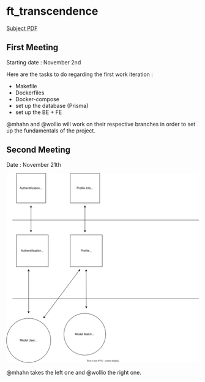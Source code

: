 # ft_transcendence

[Subject PDF](https://github.com/williamollio/ft_transcendance/blob/william/ressources/ft_transcendance.pdf)

## First Meeting

Starting date : November 2nd

Here are the tasks to do regarding the first work iteration :

- Makefile
- Dockerfiles
- Docker-compose
- set up the database (Prisma)
- set up the BE + FE

@mhahn and @wollio will work on their respective branches in order to set up the fundamentals of the project.

## Second Meeting

Date : November 21th

![Features Design : Authentification and Profil](./ft_transcendence.drawio.svg)

@mhahn takes the left one and @wollio the right one.
